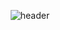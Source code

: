 <div align=center>
  
  ![header](https://capsule-render.vercel.app/api?type=wave&color=gradient&height=300&section=footer&text=Hi%20there%20👋&fontSize=90&section=footer)
  
  <!--

  ![Anurag's github stats](https://github-readme-stats.vercel.app/api?username=kaero313&show_icons=true&theme=radical)
  
  [![Top Langs](https://github-readme-stats.vercel.app/api/top-langs/?username=kaero313&layout=compact&theme=dracula)](https://github.com/kaero313)

  <div align=center><h2>📚 STACKS</h2></div>
    <img src="https://img.shields.io/badge/JAVA-007396?style=for-the-badge&logo=java&logoColor=white">
    <img src="https://img.shields.io/badge/Spring-6DB33F?style=for-the-badge&logo=Spring&logoColor=white">
    <br>
    <img src="https://img.shields.io/badge/oracle-F80000?style=for-the-badge&logo=oracle&logoColor=white">
    <img src="https://img.shields.io/badge/mysql-4479A1?style=for-the-badge&logo=mysql&logoColor=white">
    <img src="https://img.shields.io/badge/mariaDB-003545?style=for-the-badge&logo=mariaDB&logoColor=white">
    <br>
    <img src="https://img.shields.io/badge/javascript-F7DF1E?style=for-the-badge&logo=javascript&logoColor=black">
    <img src="https://img.shields.io/badge/jquery-0769AD?style=for-the-badge&logo=jquery&logoColor=white">
    <img src="https://img.shields.io/badge/html-E34F26?style=for-the-badge&logo=html5&logoColor=white">
    <img src="https://img.shields.io/badge/css-1572B6?style=for-the-badge&logo=css3&logoColor=white">
    <img src="https://img.shields.io/badge/bootstrap-7952B3?style=for-the-badge&logo=bootstrap&logoColor=white">
    <br>
    <img src="https://img.shields.io/badge/github-181717?style=for-the-badge&logo=github&logoColor=white">
    <img src="https://img.shields.io/badge/linux-FCC624?style=for-the-badge&logo=linux&logoColor=black">
    <img src="https://img.shields.io/badge/apache tomcat-F8DC75?style=for-the-badge&logo=apachetomcat&logoColor=white">
  
  <div align=center><h2>😎 경력</h2></div>
  <div align=left>
    <h4>Project</h4>  
    ㆍ ddddd(2015.01.01~2017.01.01) <br>
    ㆍ ddddd(2015.01.01~2017.01.01)


    
  </div>
    
  ![footer](https://capsule-render.vercel.app/api?type=wave&color=gradient&height=150&section=footer&fontSize=90)

  -->

</div>
